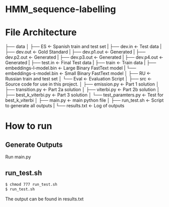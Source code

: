# HMM_sequence-labelling

# File Architecture 

├── data
│   ├── ES        <- Spanish train and test set
|        ├── dev.in                   <- Test data
|        ├── dev.out                  <- Gold Standard
|        ├── dev.p1.out               <- Generated
|        ├── dev.p2.out               <- Generated
|        ├── dev.p3.out               <- Generated
|        ├── dev.p4.out               <- Generated
|        ├── test.in                  <- Final Test data
|        ├── train                    <- Train data
|        ├── embeddings-l-model.bin   <- Large Binary FastText model
|        └── embeddings-s-model.bin   <- Small Binary FastText model
│   ├── RU        <- Russian train and test set
│   └── Eval      <- Evaluation Script
│
├── src           <- Source code for use in this project.
│   ├── emission.py             <- Part 1 solution
│   ├── transition.py           <- Part 2a solution
│   ├── viterbi.py              <- Part 2b solution
│   ├── best_k_viterbi.py       <- Part 3 solution
│   └── test_paramters.py       <- Test for best_k_viterbi
│
├── main.py       <- main python file
│
├── run_test.sh   <- Script to generate all outputs
|
└── results.txt   <- Log of outputs

# How to run 

## Generate Outputs 
 
Run main.py 

## run_test.sh
 
 ```bash
 $ chmod 777 run_test.sh 
 $ run_test.sh
 ```
 
 The output can be found in results.txt 
